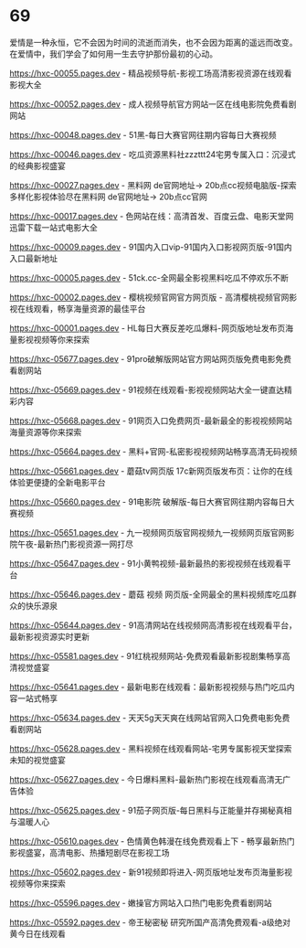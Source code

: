 # 69
爱情是一种永恒，它不会因为时间的流逝而消失，也不会因为距离的遥远而改变。在爱情中，我们学会了如何用一生去守护那份最初的心动。

https://hxc-00055.pages.dev - 精品视频导航-影视工场高清影视资源在线观看影视大全

https://hxc-00052.pages.dev - 成人视频导航官方网站一区在线电影院免费看剧网站

https://hxc-00048.pages.dev - 51黑-每日大赛官网往期内容每日大赛视频

https://hxc-00046.pages.dev - 吃瓜资源黑料社zzzttt24宅男专属入口：沉浸式的经典影视盛宴

https://hxc-00027.pages.dev - 黑料网 de官网地址→ 20b点cc视频电脑版-探索多样化影视体验尽在黑料网 de官网地址→ 20b点cc官网

https://hxc-00017.pages.dev - 色网站在线：高清首发、百度云盘、电影天堂网迅雷下载一站式电影大全

https://hxc-00009.pages.dev - 91国内入口vip-91国内入口影视网页版-91国内入口最新地址

https://hxc-00005.pages.dev - 51ck.cc-全网最全影视黑料吃瓜不停欢乐不断

https://hxc-00002.pages.dev - 樱桃视频官网官方网页版 - 高清樱桃视频官网影视在线观看，畅享海量资源的最佳平台

https://hxc-00001.pages.dev - HL每日大赛反差吃瓜爆料-网页版地址发布页海量影视视频等你来探索

https://hxc-05677.pages.dev - 91pro破解版网站官方网站网页版免费电影免费看剧网站

https://hxc-05669.pages.dev - 91视频在线观看-影视视频网站大全一键直达精彩内容

https://hxc-05668.pages.dev - 91网页入口免费网页-最新最全的影视视频网站海量资源等你来探索

https://hxc-05664.pages.dev - 黑料+官网-私密影视视频网站畅享高清无码视频

https://hxc-05661.pages.dev - 蘑菇tv网页版 17c新网页版发布页：让你的在线体验更便捷的全新电影平台

https://hxc-05660.pages.dev - 91电影院 破解版-每日大赛官网往期内容每日大赛视频

https://hxc-05651.pages.dev - 九一视频网页版官网视频九一视频网页版官网影院午夜-最新热门影视资源一网打尽

https://hxc-05647.pages.dev - 91小黄鸭视频-最新最热的影视视频在线观看平台

https://hxc-05646.pages.dev - 蘑菇 视频 网页版-全网最全的黑料视频库吃瓜群众的快乐源泉

https://hxc-05644.pages.dev - 91高清网站在线视频网高清影视在线观看平台，最新影视资源实时更新

https://hxc-05581.pages.dev - 91红桃视频网站-免费观看最新影视剧集畅享高清视觉盛宴

https://hxc-05641.pages.dev - 最新电影在线观看：最新影视视频与热门吃瓜内容一站式畅享

https://hxc-05634.pages.dev - 天天5g天天爽在线网站官网入口免费电影免费看剧网站

https://hxc-05628.pages.dev - 黑料视频在线观看网站-宅男专属影视天堂探索未知的视觉盛宴

https://hxc-05627.pages.dev - 今日爆料黑料-最新热门影视在线观看高清无广告体验

https://hxc-05625.pages.dev - 91茄子网页版-每日黑料与正能量并存揭秘真相与温暖人心

https://hxc-05610.pages.dev - 色情黄色韩漫在线免费观看上下 - 畅享最新热门影视盛宴，高清电影、热播短剧尽在影视工场

https://hxc-05602.pages.dev - 新91视频即将进入-网页版地址发布页海量影视视频等你来探索

https://hxc-05596.pages.dev - 嫩操官方网站入口热门电影免费看剧网站

https://hxc-05592.pages.dev - 帝王秘密秘 研究所国产高清免费观看-a级绝对黄今日在线观看
